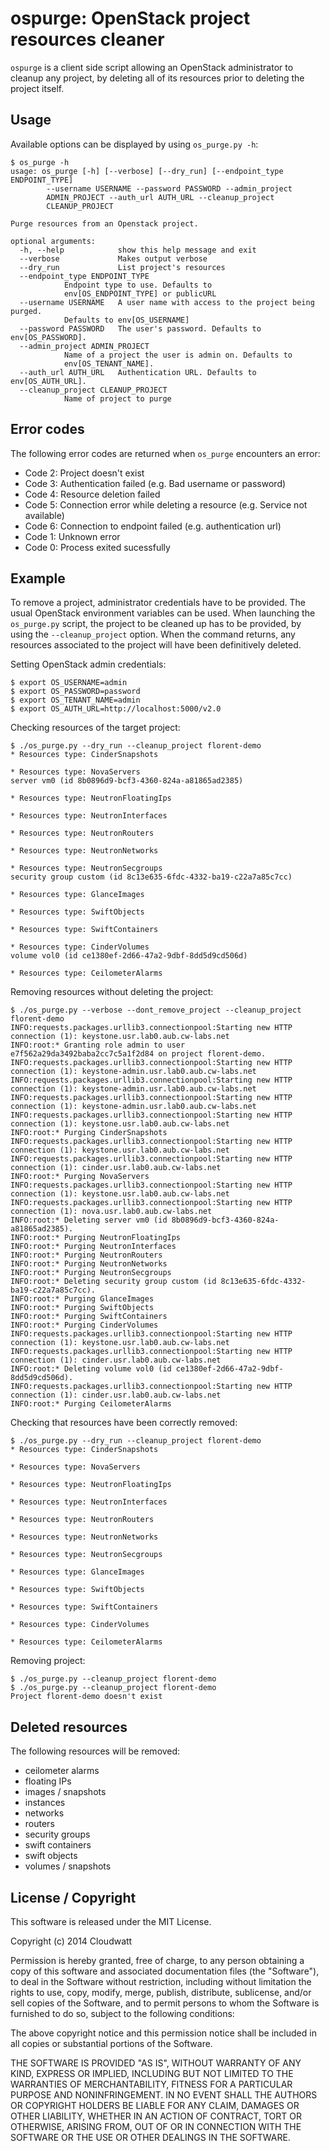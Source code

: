 ospurge: OpenStack project resources cleaner
============================================

`ospurge` is a client side script allowing an OpenStack administrator
to cleanup any project, by deleting all of its resources prior to
deleting the project itself.

Usage
-----

Available options can be displayed by using `os_purge.py -h`:

    $ os_purge -h
    usage: os_purge [-h] [--verbose] [--dry_run] [--endpoint_type ENDPOINT_TYPE]
		    --username USERNAME --password PASSWORD --admin_project
		    ADMIN_PROJECT --auth_url AUTH_URL --cleanup_project
		    CLEANUP_PROJECT

    Purge resources from an Openstack project.

    optional arguments:
      -h, --help            show this help message and exit
      --verbose             Makes output verbose
      --dry_run             List project's resources
      --endpoint_type ENDPOINT_TYPE
			    Endpoint type to use. Defaults to
			    env[OS_ENDPOINT_TYPE] or publicURL
      --username USERNAME   A user name with access to the project being purged.
			    Defaults to env[OS_USERNAME]
      --password PASSWORD   The user's password. Defaults to env[OS_PASSWORD].
      --admin_project ADMIN_PROJECT
			    Name of a project the user is admin on. Defaults to
			    env[OS_TENANT_NAME].
      --auth_url AUTH_URL   Authentication URL. Defaults to env[OS_AUTH_URL].
      --cleanup_project CLEANUP_PROJECT
			    Name of project to purge

Error codes
-----------

The following error codes are returned when `os_purge` encounters
an error:

* Code 2: Project doesn't exist
* Code 3: Authentication failed (e.g. Bad username or password)
* Code 4: Resource deletion failed
* Code 5: Connection error while deleting a resource (e.g. Service not available)
* Code 6: Connection to endpoint failed (e.g. authentication url)
* Code 1: Unknown error
* Code 0: Process exited sucessfully


Example
-------

To remove a project, administrator credentials have to be
provided. The usual OpenStack environment variables can be used. When
launching the `os_purge.py` script, the project to be cleaned up has
to be provided, by using the `--cleanup_project` option. When the
command returns, any resources associated to the project will have
been definitively deleted.

Setting OpenStack admin credentials:

    $ export OS_USERNAME=admin
    $ export OS_PASSWORD=password
    $ export OS_TENANT_NAME=admin
    $ export OS_AUTH_URL=http://localhost:5000/v2.0

Checking resources of the target project:

    $ ./os_purge.py --dry_run --cleanup_project florent-demo
    * Resources type: CinderSnapshots

    * Resources type: NovaServers
    server vm0 (id 8b0896d9-bcf3-4360-824a-a81865ad2385)

    * Resources type: NeutronFloatingIps

    * Resources type: NeutronInterfaces

    * Resources type: NeutronRouters

    * Resources type: NeutronNetworks

    * Resources type: NeutronSecgroups
    security group custom (id 8c13e635-6fdc-4332-ba19-c22a7a85c7cc)

    * Resources type: GlanceImages

    * Resources type: SwiftObjects

    * Resources type: SwiftContainers

    * Resources type: CinderVolumes
    volume vol0 (id ce1380ef-2d66-47a2-9dbf-8dd5d9cd506d)

    * Resources type: CeilometerAlarms

Removing resources without deleting the project:

    $ ./os_purge.py --verbose --dont_remove_project --cleanup_project florent-demo
    INFO:requests.packages.urllib3.connectionpool:Starting new HTTP connection (1): keystone.usr.lab0.aub.cw-labs.net
    INFO:root:* Granting role admin to user e7f562a29da3492baba2cc7c5a1f2d84 on project florent-demo.
    INFO:requests.packages.urllib3.connectionpool:Starting new HTTP connection (1): keystone-admin.usr.lab0.aub.cw-labs.net
    INFO:requests.packages.urllib3.connectionpool:Starting new HTTP connection (1): keystone-admin.usr.lab0.aub.cw-labs.net
    INFO:requests.packages.urllib3.connectionpool:Starting new HTTP connection (1): keystone-admin.usr.lab0.aub.cw-labs.net
    INFO:requests.packages.urllib3.connectionpool:Starting new HTTP connection (1): keystone.usr.lab0.aub.cw-labs.net
    INFO:root:* Purging CinderSnapshots
    INFO:requests.packages.urllib3.connectionpool:Starting new HTTP connection (1): keystone.usr.lab0.aub.cw-labs.net
    INFO:requests.packages.urllib3.connectionpool:Starting new HTTP connection (1): cinder.usr.lab0.aub.cw-labs.net
    INFO:root:* Purging NovaServers
    INFO:requests.packages.urllib3.connectionpool:Starting new HTTP connection (1): keystone.usr.lab0.aub.cw-labs.net
    INFO:requests.packages.urllib3.connectionpool:Starting new HTTP connection (1): nova.usr.lab0.aub.cw-labs.net
    INFO:root:* Deleting server vm0 (id 8b0896d9-bcf3-4360-824a-a81865ad2385).
    INFO:root:* Purging NeutronFloatingIps
    INFO:root:* Purging NeutronInterfaces
    INFO:root:* Purging NeutronRouters
    INFO:root:* Purging NeutronNetworks
    INFO:root:* Purging NeutronSecgroups
    INFO:root:* Deleting security group custom (id 8c13e635-6fdc-4332-ba19-c22a7a85c7cc).
    INFO:root:* Purging GlanceImages
    INFO:root:* Purging SwiftObjects
    INFO:root:* Purging SwiftContainers
    INFO:root:* Purging CinderVolumes
    INFO:requests.packages.urllib3.connectionpool:Starting new HTTP connection (1): keystone.usr.lab0.aub.cw-labs.net
    INFO:requests.packages.urllib3.connectionpool:Starting new HTTP connection (1): cinder.usr.lab0.aub.cw-labs.net
    INFO:root:* Deleting volume vol0 (id ce1380ef-2d66-47a2-9dbf-8dd5d9cd506d).
    INFO:requests.packages.urllib3.connectionpool:Starting new HTTP connection (1): cinder.usr.lab0.aub.cw-labs.net
    INFO:root:* Purging CeilometerAlarms

Checking that resources have been correctly removed:

    $ ./os_purge.py --dry_run --cleanup_project florent-demo
    * Resources type: CinderSnapshots

    * Resources type: NovaServers

    * Resources type: NeutronFloatingIps

    * Resources type: NeutronInterfaces

    * Resources type: NeutronRouters

    * Resources type: NeutronNetworks

    * Resources type: NeutronSecgroups

    * Resources type: GlanceImages

    * Resources type: SwiftObjects

    * Resources type: SwiftContainers

    * Resources type: CinderVolumes

    * Resources type: CeilometerAlarms

Removing project:

    $ ./os_purge.py --cleanup_project florent-demo
    $ ./os_purge.py --cleanup_project florent-demo
    Project florent-demo doesn't exist


Deleted resources
-----------------

The following resources will be removed:

* ceilometer alarms
* floating IPs
* images / snapshots
* instances
* networks
* routers
* security groups
* swift containers
* swift objects
* volumes / snapshots


License / Copyright
-------------------

This software is released under the MIT License.

Copyright (c) 2014 Cloudwatt

Permission is hereby granted, free of charge, to any person obtaining a copy
of this software and associated documentation files (the "Software"), to deal
in the Software without restriction, including without limitation the rights
to use, copy, modify, merge, publish, distribute, sublicense, and/or sell
copies of the Software, and to permit persons to whom the Software is
furnished to do so, subject to the following conditions:

The above copyright notice and this permission notice shall be included in all
copies or substantial portions of the Software.

THE SOFTWARE IS PROVIDED "AS IS", WITHOUT WARRANTY OF ANY KIND, EXPRESS OR
IMPLIED, INCLUDING BUT NOT LIMITED TO THE WARRANTIES OF MERCHANTABILITY,
FITNESS FOR A PARTICULAR PURPOSE AND NONINFRINGEMENT. IN NO EVENT SHALL THE
AUTHORS OR COPYRIGHT HOLDERS BE LIABLE FOR ANY CLAIM, DAMAGES OR OTHER
LIABILITY, WHETHER IN AN ACTION OF CONTRACT, TORT OR OTHERWISE, ARISING FROM,
OUT OF OR IN CONNECTION WITH THE SOFTWARE OR THE USE OR OTHER DEALINGS IN THE
SOFTWARE.
